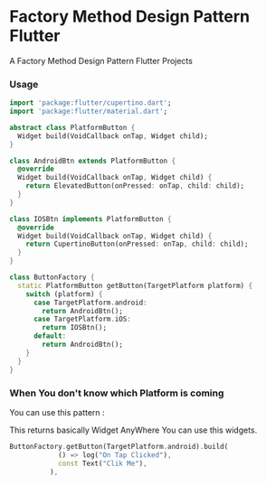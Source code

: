 # Factory Method Design Pattern Flutter 

A Factory Method Design Pattern Flutter Projects 

### Usage

```dart
import 'package:flutter/cupertino.dart';
import 'package:flutter/material.dart';

abstract class PlatformButton {
  Widget build(VoidCallback onTap, Widget child);
}

class AndroidBtn extends PlatformButton {
  @override
  Widget build(VoidCallback onTap, Widget child) {
    return ElevatedButton(onPressed: onTap, child: child);
  }
}

class IOSBtn implements PlatformButton {
  @override
  Widget build(VoidCallback onTap, Widget child) {
    return CupertinoButton(onPressed: onTap, child: child);
  }
}

class ButtonFactory {
  static PlatformButton getButton(TargetPlatform platform) {
    switch (platform) {
      case TargetPlatform.android:
        return AndroidBtn();
      case TargetPlatform.iOS:
        return IOSBtn();
      default:
        return AndroidBtn();
    }
  }
}

```
### When You don't know which Platform is coming

You can use this pattern :

This returns basically Widget AnyWhere You can use this widgets.

```dart
ButtonFactory.getButton(TargetPlatform.android).build(
            () => log("On Tap Clicked"),
            const Text("Clik Me"),
          ),
          
```
